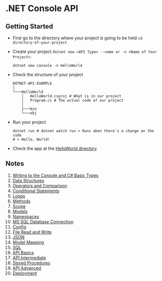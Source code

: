 # .NET Console API

## Getting Started

-   First go to the directory where your project is going to be held `cd directory-of-your-project`
-   Create your project `dotnet new <API Type> --name or -n <Name of Your Project>`:
    ```SHELL
    dotnet new console -n HelloWorld
    ```
-   Check the structure of your project

    ```
    DOTNET-API-EXAMPLE
    │
    └───HelloWorld
        │   HelloWorld.csproj # What is in our project
        │   Program.cs # The actual code of our project
        │
        ├───bin
        └───obj
    ```

-   Run your project
    ```SHELL
    dotnet run # dotnet watch run > Runs when there's a change on the code
    # > Hello, World!
    ```
-   Check the app at the [HelloWorld directory](./HelloWorld/)

## Notes

1. [Writing to the Console and C# Basic Types](./notes/console-basic-types.md)
2. [Data Structures](./notes/data-structures.md)
3. [Operators and Comparison](./notes/operators-comparison.md)
4. [Conditional Statements](./notes/conditional-statements.md)
5. [Loops](./notes/loops.md)
6. [Methods](./notes/methods.md)
7. [Scope](./notes/scope.md)
8. [Models](./notes/models.md)
9. [Namespaces](./notes/namespaces.md)
10. [MS SQL Database Connection](./notes/sql-connection.md)
11. [Config](./notes/config.md)
12. [File Read and Write](./notes/files.md)
13. [JSON](./notes/json.md)
14. [Model Mapping](./notes/model-mapping.md)
15. [SQL](./notes/sql.md)
16. [API Basics](./notes/api-basics.md)
17. [API Intermediate](./notes/api-intermediate.md)
18. [Stored Procedures](./notes/stored-procedures.md)
19. [API Advanced](./notes/api-advanced.md)
20. [Deployment](./notes/deployment.md)

